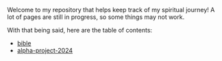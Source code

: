 Welcome to my repository that helps keep track of my spiritual journey! A lot of pages are still in progress, so some things may not work.

With that being said, here are the table of contents:
- [bible](https://andrewonozuka.github.io/grace/bible/index.html)
- [alpha-project-2024](https://andrewonozuka.github.io/grace/ap24/index.md)